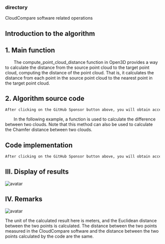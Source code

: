 ###  directory 

 CloudCompare software related operations 

##  Introduction to the algorithm 

##  1. Main function 

   The compute_point_cloud_distance function in Open3D provides a way to calculate the distance from the source point cloud to the target point cloud, computing the distance of the point cloud. That is, it calculates the distance from each point in the source point cloud to the nearest point in the target point cloud. 

##  2. Algorithm source code 

  ```python  
After clicking on the GitHub Sponsor button above, you will obtain access permissions to my private code repository ( https://github.com/slowlon/my_code_bar ) to view this blog code. By searching the code number of this blog, you can find the code you need, code number is: 2024020309574462185
  ```  
   In the following example, a function is used to calculate the difference between two clouds. Note that this method can also be used to calculate the Chamfer distance between two clouds. 

##  Code implementation 

  ```python  
After clicking on the GitHub Sponsor button above, you will obtain access permissions to my private code repository ( https://github.com/slowlon/my_code_bar ) to view this blog code. By searching the code number of this blog, you can find the code you need, code number is: 2024020309574462185
  ```  
##  III. Display of results 

 ![avatar](20201229184810352.png) 

##  IV. Remarks 

 ![avatar](20210113084002129.png) 

 The unit of the calculated result here is meters, and the Euclidean distance between the two points is calculated. The distance between the two points measured in the CloudCompare software and the distance between the two points calculated by the code are the same. 

